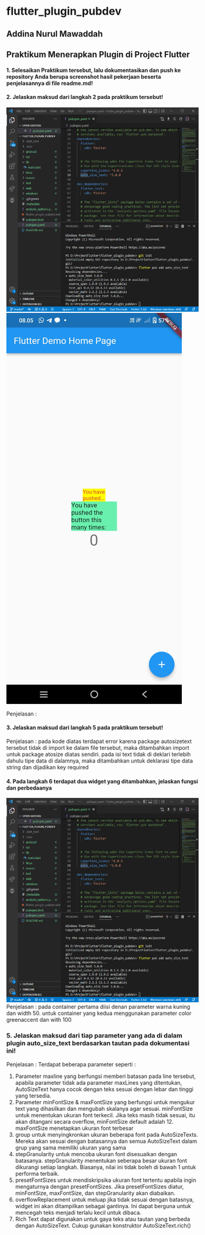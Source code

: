 # flutter_plugin_pubdev

## Addina Nurul Mawaddah

## Praktikum Menerapkan Plugin di Project Flutter

#### 1. Selesaikan Praktikum tersebut, lalu dokumentasikan dan push ke repository Anda berupa screenshot hasil pekerjaan beserta penjelasannya di file readme.md!

#### 2. Jelaskan maksud dari langkah 2 pada praktikum tersebut!
![Screenshot Hello World](images/langkah_2.PNG)<br>
![Screenshot Hello World](images/hasil.jpg)<br>

Penjelasan : 

#### 3. Jelaskan maksud dari langkah 5 pada praktikum tersebut!
Penjelasan : pada kode diatas terdapat error karena package autosizetext tersebut tidak di import ke dalam file tersebut, maka ditambahkan import untuk package atosize diatas sendiri. pada isi text tidak di deklari terlebih dahulu tipe data di dalamnya, maka ditambahkan untuk deklarasi tipe data string dan dijadikan key required

#### 4. Pada langkah 6 terdapat dua widget yang ditambahkan, jelaskan fungsi dan perbedaanya
![Screenshot Hello World](images/langkah_2.PNG)<br>
Penjelasan : 
pada container pertama diisi denan parameter warna kuning dan width 50. untuk container yang kedua menggunakan parameter color greenaccent dan with 100

### 5. Jelaskan maksud dari tiap parameter yang ada di dalam plugin auto_size_text berdasarkan tautan pada dokumentasi ini! 
Penjelasan :
Terdapat beberapa parameter seperti : 
1. Parameter maxline yang berfungsi memberi batasan pada line tersebut, apabila parameter tidak ada parameter maxLines yang ditentukan, AutoSizeText hanya cocok dengan teks sesuai dengan lebar dan tinggi yang tersedia.
2. Parameter minFontSize & maxFontSize yang berfungsi untuk mengukur text yang dihasilkan dan mengubah skalanya agar sesuai. minFontSize untuk menentukan ukuran font terkecil. Jika teks masih tidak sesuai, itu akan ditangani secara overflow, minFontSize default adalah 12. maxFontSize menetapkan ukuran font terbesar
3. group untuk menyingkronkan ukuran beberapa font pada AutoSizeTexts. Mereka akan sesuai dengan batasannya dan semua AutoSizeText dalam grup yang sama memiliki ukuran yang sama
4. stepGranularity untuk mencoba ukuran font disesuaikan dengan batasanya. stepGranularity menentukan seberapa besar ukuran font dikurangi setiap langkah. Biasanya, nilai ini tidak boleh di bawah 1 untuk performa terbaik.
5. presetFontSizes untuk mendiskripsika ukuran font tertentu apabila ingin mengaturnya dengan presetFontSizes. Jika presetFontSizes diatur, minFontSize, maxFontSize, dan stepGranularity akan diabaikan.
6. overflowReplacement untuk meluap jika tidak sesuai dengan batasnya, widget ini akan ditampilkan sebagai gantinya. Ini dapat berguna untuk mencegah teks menjadi terlalu kecil untuk dibaca.
7. Rich Text dapat digunakan untuk gaya teks atau tautan yang berbeda dengan AutoSizeText. Cukup gunakan konstruktor AutoSizeText.rich()



